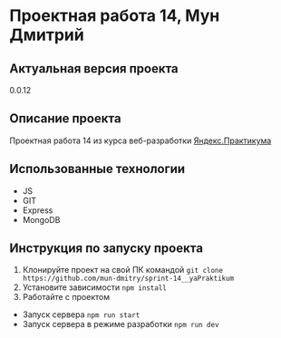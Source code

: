 # Проектная работа 14, Мун Дмитрий
## Актуальная версия проекта
0.0.12
## Описание проекта
Проектная работа 14 из курса веб-разработки [Яндекс.Практикума](https://praktikum.yandex.ru/)
## Использованные технологии
- JS
- GIT
- Express
- MongoDB
## Инструкция по запуску проекта
1. Клонируйте проект на свой ПК командой
`git clone https://github.com/mun-dmitry/sprint-14__yaPraktikum`
2. Установите зависимости
`npm install`
3. Работайте с проектом
- Запуск сервера
`npm run start`
- Запуск сервера в режиме разработки
`npm run dev`
